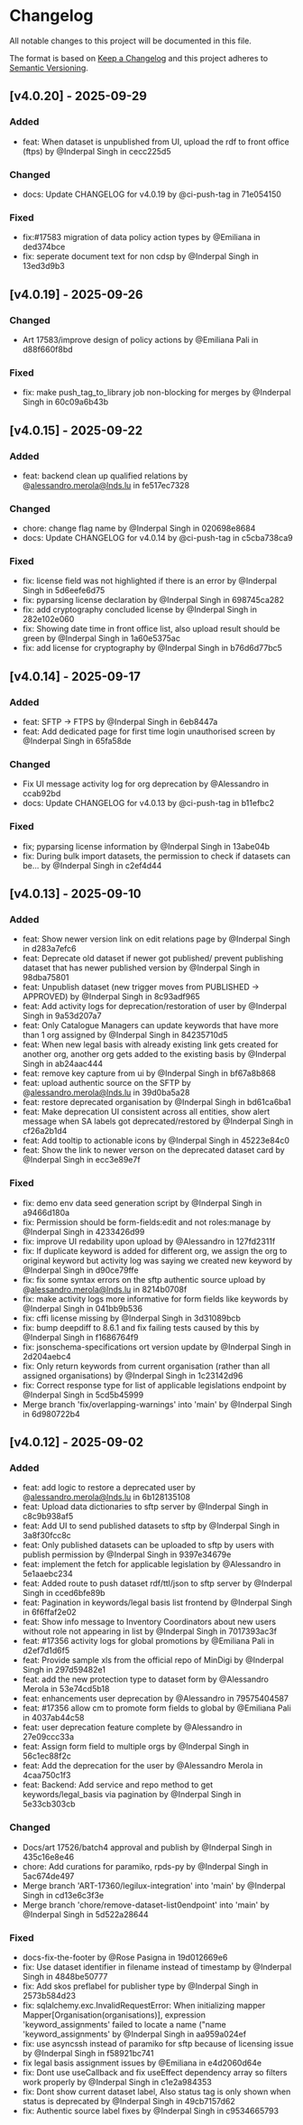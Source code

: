 # Changelog

All notable changes to this project will be documented in this file.

The format is based on [Keep a Changelog](https://keepachangelog.com/en/1.1.0/) and this project adheres to [Semantic Versioning](https://semver.org/spec/v2.0.0.html).

## [v4.0.20] - 2025-09-29

### Added
- feat: When dataset is unpublished from UI, upload the rdf to front office (ftps) by @Inderpal Singh in cecc225d5

### Changed
- docs: Update CHANGELOG for v4.0.19 by @ci-push-tag in 71e054150

### Fixed
- fix:#17583 migration of data policy action types by @Emiliana in ded374bce
- fix: seperate document text for non cdsp by @Inderpal Singh in 13ed3d9b3


## [v4.0.19] - 2025-09-26

### Changed
- Art 17583/improve design of policy actions by @Emiliana Pali in d88f660f8bd

### Fixed
- fix: make push_tag_to_library job non-blocking for merges by @Inderpal Singh in 60c09a6b43b


## [v4.0.15] - 2025-09-22

### Added
- feat: backend clean up qualified relations by @alessandro.merola@lnds.lu in fe517ec7328

### Changed
- chore: change flag name by @Inderpal Singh in 020698e8684
- docs: Update CHANGELOG for v4.0.14 by @ci-push-tag in c5cba738ca9

### Fixed
- fix: license field was not highlighted if there is an error by @Inderpal Singh in 5d6eefe6d75
- fix: pyparsing license declaration by @Inderpal Singh in 698745ca282
- fix: add cryptography concluded license by @Inderpal Singh in 282e102e060
- fix: Showing date time in front office list, also upload result should be green by @Inderpal Singh in 1a60e5375ac
- fix: add license for cryptography by @Inderpal Singh in b76d6d77bc5


## [v4.0.14] - 2025-09-17

### Added
- feat: SFTP -> FTPS by @Inderpal Singh in 6eb8447a
- feat: Add dedicated page for first time login unauthorised screen by @Inderpal Singh in 65fa58de

### Changed
- Fix UI message activity log for org deprecation by @Alessandro in ccab92bd
- docs: Update CHANGELOG for v4.0.13 by @ci-push-tag in b11efbc2

### Fixed
- fix; pyparsing license information by @Inderpal Singh in 13abe04b
- fix: During bulk import datasets, the permission to check if datasets can be... by @Inderpal Singh in c2ef4d44


## [v4.0.13] - 2025-09-10

### Added
- feat: Show newer version link on edit relations page by @Inderpal Singh in d283a7efc6
- feat: Deprecate old dataset if newer got published/ prevent publishing dataset that has newer published version by @Inderpal Singh in 98dba75801
- feat: Unpublish dataset (new trigger moves from PUBLISHED -> APPROVED) by @Inderpal Singh in 8c93adf965
- feat: Add activity logs for deprecation/restoration of user by @Inderpal Singh in 9a53d207a7
- feat: Only Catalogue Managers can update keywords that have more than 1 org assigned by @Inderpal Singh in 84235710d5
- feat: When new legal basis with already existing link gets created for another org, another org gets added to the existing basis by @Inderpal Singh in ab24aac444
- feat: remove key capture from ui by @Inderpal Singh in bf67a8b868
- feat: upload authentic source on the SFTP by @alessandro.merola@lnds.lu in 39d0ba5a28
- feat: restore deprecated organisation by @Inderpal Singh in bd61ca6ba1
- feat: Make deprecation UI consistent across all entities, show alert message when SA labels got deprecated/restored by @Inderpal Singh in cf26a2b1d4
- feat: Add tooltip to actionable icons by @Inderpal Singh in 45223e84c0
- feat: Show the link to newer verson on the deprecated dataset card by @Inderpal Singh in ecc3e89e7f

### Fixed
- fix: demo env data seed generation script by @Inderpal Singh in a9466d180a
- fix: Permission should be form-fields:edit and not roles:manage by @Inderpal Singh in 4233426d99
- fix: improve UI redability upon upload by @Alessandro in 127fd2311f
- fix: If duplicate keyword is added for different org, we assign the org to original keyword but activity log was saying we created new keyword by @Inderpal Singh in d90ce79ffe
- fix: fix some syntax errors on the sftp authentic source upload by @alessandro.merola@lnds.lu in 8214b0708f
- fix: make activity logs more informative for form fields like keywords by @Inderpal Singh in 041bb9b536
- fix: cffi license missing by @Inderpal Singh in 3d31089bcb
- fix: bump deepdiff to 8.6.1 and fix failing tests caused by this by @Inderpal Singh in f1686764f9
- fix: jsonschema-specifications ort version update by @Inderpal Singh in 2d204aebc4
- fix: Only return keywords from current organisation (rather than all assigned organisations) by @Inderpal Singh in 1c23142d96
- fix: Correct response type for list of applicable legislations endpoint by @Inderpal Singh in 5cd5b45999
- Merge branch 'fix/overlapping-warnings' into 'main' by @Inderpal Singh in 6d980722b4


## [v4.0.12] - 2025-09-02

### Added
- feat: add logic to restore a deprecated user by @alessandro.merola@lnds.lu in 6b128135108
- feat: Upload data dictionaries to sftp server by @Inderpal Singh in c8c9b938af5
- feat: Add UI to send published datasets to sftp by @Inderpal Singh in 3a8f30fcc8c
- feat: Only published datasets can be uploaded to sftp by users with publish permission by @Inderpal Singh in 9397e34679e
- feat: implement the fetch for applicable legislation by @Alessandro in 5e1aaebc234
- feat: Added route to push dataset rdf/ttl/json to sftp server by @Inderpal Singh in cced6bfe89b
- feat: Pagination in keywords/legal basis list frontend by @Inderpal Singh in 6f6ffaf2e02
- feat: Show info message to Inventory Coordinators about new users without role not appearing in list by @Inderpal Singh in 7017393ac3f
- feat: #17356 activity logs for global promotions by @Emiliana Pali in d2ef7d1d6f5
- feat: Provide sample xls from the official repo of MinDigi by @Inderpal Singh in 297d59482e1
- feat: add the new protection type to dataset form by @Alessandro Merola in 53e74cd5b18
- feat: enhancements user deprecation by @Alessandro in 79575404587
- feat: #17356 allow cm to promote form fields to global by @Emiliana Pali in 4037ab44c58
- feat: user deprecation feature complete by @Alessandro in 27e09ccc33a
- feat: Assign form field to multiple orgs by @Inderpal Singh in 56c1ec88f2c
- feat: Add the deprecation for the user by @Alessandro Merola in 4caa750c1f3
- feat: Backend: Add service and repo method to get keywords/legal_basis via pagination by @Inderpal Singh in 5e33cb303cb

### Changed
- Docs/art 17526/batch4 approval and publish by @Inderpal Singh in 435c16e8e46
- chore: Add curations for paramiko, rpds-py by @Inderpal Singh in 5ac674de497
- Merge branch 'ART-17360/legilux-integration' into 'main' by @Inderpal Singh in cd13e6c3f3e
- Merge branch 'chore/remove-dataset-list0endpoint' into 'main' by @Inderpal Singh in 5d522a28644

### Fixed
- docs-fix-the-footer by @Rose Pasigna in 19d012669e6
- fix: Use dataset identifier in filename instead of timestamp by @Inderpal Singh in 4848be50777
- fix: Add skos preflabel for publisher type by @Inderpal Singh in 2573b584d23
- fix: sqlalchemy.exc.InvalidRequestError: When initializing mapper Mapper[Organisation(organisations)], expression 'keyword_assignments' failed to locate a name ("name 'keyword_assignments' by @Inderpal Singh in aa959a024ef
- fix: use asyncssh instead of paramiko for sftp because of licensing issue by @Inderpal Singh in f58921bc741
- fix legal basis assignment issues by @Emiliana in e4d2060d64e
- fix: Dont use useCallback and fix useEffect dependency array so filters work properly by @Inderpal Singh in c1e2a984353
- fix: Dont show current dataset label, Also status tag is only shown when status is deprecated by @Inderpal Singh in 49cb7157d62
- fix: Authentic source label fixes by @Inderpal Singh in c9534665793


